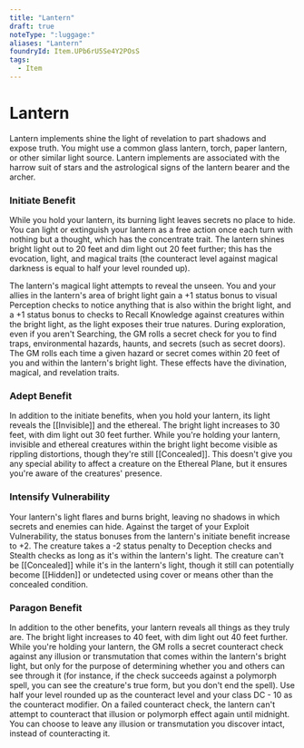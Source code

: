 ```yaml
---
title: "Lantern"
draft: true
noteType: ":luggage:"
aliases: "Lantern"
foundryId: Item.UPb6rU5Se4Y2POsS
tags:
  - Item
---
```


# Lantern

Lantern implements shine the light of revelation to part shadows and expose truth. You might use a common glass lantern, torch, paper lantern, or other similar light source. Lantern implements are associated with the harrow suit of stars and the astrological signs of the lantern bearer and the archer.

### **Initiate Benefit**

While you hold your lantern, its burning light leaves secrets no place to hide. You can light or extinguish your lantern as a free action once each turn with nothing but a thought, which has the concentrate trait. The lantern shines bright light out to 20 feet and dim light out 20 feet further; this has the evocation, light, and magical traits (the counteract level against magical darkness is equal to half your level rounded up).

The lantern's magical light attempts to reveal the unseen. You and your allies in the lantern's area of bright light gain a +1 status bonus to visual Perception checks to notice anything that is also within the bright light, and a +1 status bonus to checks to Recall Knowledge against creatures within the bright light, as the light exposes their true natures. During exploration, even if you aren't Searching, the GM rolls a secret check for you to find traps, environmental hazards, haunts, and secrets (such as secret doors). The GM rolls each time a given hazard or secret comes within 20 feet of you and within the lantern's bright light. These effects have the divination, magical, and revelation traits.

### **Adept Benefit**

In addition to the initiate benefits, when you hold your lantern, its light reveals the [[Invisible]] and the ethereal. The bright light increases to 30 feet, with dim light out 30 feet further. While you're holding your lantern, invisible and ethereal creatures within the bright light become visible as rippling distortions, though they're still [[Concealed]]. This doesn't give you any special ability to affect a creature on the Ethereal Plane, but it ensures you're aware of the creatures' presence.

### **Intensify Vulnerability**

Your lantern's light flares and burns bright, leaving no shadows in which secrets and enemies can hide. Against the target of your Exploit Vulnerability, the status bonuses from the lantern's initiate benefit increase to +2. The creature takes a -2 status penalty to Deception checks and Stealth checks as long as it's within the lantern's light. The creature can't be [[Concealed]] while it's in the lantern's light, though it still can potentially become [[Hidden]] or undetected using cover or means other than the concealed condition.

### **Paragon Benefit**

In addition to the other benefits, your lantern reveals all things as they truly are. The bright light increases to 40 feet, with dim light out 40 feet further. While you're holding your lantern, the GM rolls a secret counteract check against any illusion or transmutation that comes within the lantern's bright light, but only for the purpose of determining whether you and others can see through it (for instance, if the check succeeds against a polymorph spell, you can see the creature's true form, but you don't end the spell). Use half your level rounded up as the counteract level and your class DC - 10 as the counteract modifier. On a failed counteract check, the lantern can't attempt to counteract that illusion or polymorph effect again until midnight. You can choose to leave any illusion or transmutation you discover intact, instead of counteracting it.
